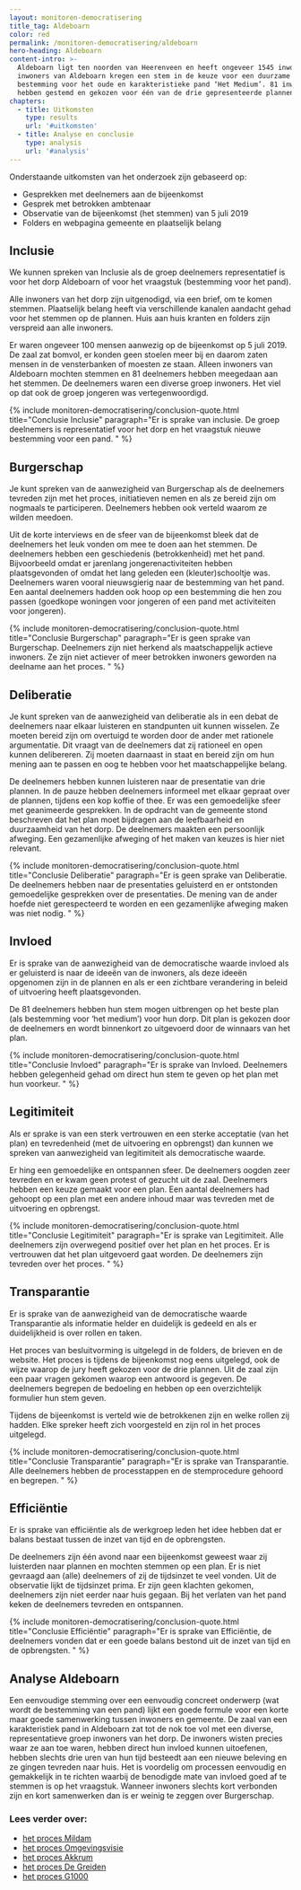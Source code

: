```yaml
---
layout: monitoren-democratisering
title_tag: Aldeboarn
color: red
permalink: /monitoren-democratisering/aldeboarn
hero-heading: Aldeboarn
content-intro: >-
  Aldeboarn ligt ten noorden van Heerenveen en heeft ongeveer 1545 inwoners. De
  inwoners van Aldeboarn kregen een stem in de keuze voor een duurzame
  bestemming voor het oude en karakteristieke pand ‘Het Medium’. 81 inwoners
  hebben gestemd en gekozen voor één van de drie gepresenteerde plannen.
chapters:
  - title: Uitkomsten
    type: results
    url: '#uitkomsten'
  - title: Analyse en conclusie
    type: analysis
    url: '#analysis'
---
```

<div id="uitkomsten" class="s-anchor"></div>

Onderstaande uitkomsten van het onderzoek zijn gebaseerd op:

* Gesprekken met deelnemers aan de bijeenkomst
* Gesprek met betrokken ambtenaar
* Observatie van de bijeenkomst (het stemmen) van 5 juli 2019
* Folders en webpagina gemeente en plaatselijk belang

## Inclusie

We kunnen spreken van Inclusie als de groep deelnemers representatief is voor het dorp Aldeboarn of voor het vraagstuk (bestemming voor het pand).

Alle inwoners van het dorp zijn uitgenodigd, via een brief, om te komen stemmen. Plaatselijk belang heeft via verschillende kanalen aandacht gehad voor het stemmen op de plannen. Huis aan huis kranten en folders zijn verspreid aan alle inwoners.

Er waren ongeveer 100 mensen aanwezig op de bijeenkomst op 5 juli 2019. De zaal zat bomvol, er konden geen stoelen meer bij en daarom zaten mensen in de vensterbanken of moesten ze staan. Alleen inwoners van Aldeboarn mochten stemmen en 81 deelnemers hebben meegedaan aan het stemmen. De deelnemers waren een diverse groep inwoners. Het viel op dat ook de groep jongeren was vertegenwoordigd.

{% include monitoren-democratisering/conclusion-quote.html
    title="Conclusie Inclusie"
    paragraph="Er is sprake van inclusie. De groep deelnemers is representatief voor het dorp en het vraagstuk nieuwe bestemming voor een pand.  "
%}

## Burgerschap

Je kunt spreken van de aanwezigheid van Burgerschap als de deelnemers tevreden zijn met het proces, initiatieven nemen en als ze bereid zijn om nogmaals te participeren. Deelnemers hebben ook verteld waarom ze wilden meedoen.

Uit de korte interviews en de sfeer van de bijeenkomst bleek dat de deelnemers het leuk vonden om mee te doen aan het stemmen. De deelnemers hebben een geschiedenis (betrokkenheid) met het pand. Bijvoorbeeld omdat er jarenlang jongerenactiviteiten hebben plaatsgevonden of omdat het lang geleden een (kleuter)schooltje was. Deelnemers waren vooral nieuwsgierig naar de bestemming van het pand. Een aantal deelnemers hadden ook hoop op een bestemming die hen zou passen (goedkope woningen voor jongeren of een pand met activiteiten voor jongeren).

{% include monitoren-democratisering/conclusion-quote.html
    title="Conclusie Burgerschap"
    paragraph="Er is geen sprake van Burgerschap. Deelnemers zijn niet herkend als maatschappelijk actieve inwoners. Ze zijn niet actiever of meer betrokken inwoners geworden na deelname aan het proces. "
%}

## Deliberatie

Je kunt spreken van de aanwezigheid van deliberatie als in een debat de deelnemers naar elkaar luisteren en standpunten uit kunnen wisselen. Ze moeten bereid zijn om overtuigd te worden door de ander met rationele argumentatie. Dit vraagt van de deelnemers dat zij rationeel en open kunnen delibereren. Zij moeten daarnaast in staat en bereid zijn om hun mening aan te passen en oog te hebben voor het maatschappelijke belang.

De deelnemers hebben kunnen luisteren naar de presentatie van drie plannen. In de pauze hebben deelnemers informeel met elkaar gepraat over de plannen, tijdens een kop koffie of thee. Er was een gemoedelijke sfeer met geanimeerde gesprekken. In de opdracht van de gemeente stond beschreven dat het plan moet bijdragen aan de leefbaarheid en duurzaamheid van het dorp. De deelnemers maakten een persoonlijk afweging. Een gezamenlijke afweging of het maken van keuzes is hier niet relevant.

{% include monitoren-democratisering/conclusion-quote.html
    title="Conclusie Deliberatie"
    paragraph="Er is geen sprake van Deliberatie. De deelnemers hebben naar de presentaties geluisterd en er ontstonden gemoedelijke gesprekken over de presentaties. De mening van de ander hoefde niet gerespecteerd te worden en een gezamenlijke afweging maken was niet nodig.  "
%}

## Invloed

Er is sprake van de aanwezigheid van de democratische waarde invloed als er geluisterd is naar de ideeën van de inwoners, als deze ideeën opgenomen zijn in de plannen en als er een zichtbare verandering in beleid of uitvoering heeft plaatsgevonden.

De 81 deelnemers hebben hun stem mogen uitbrengen op het beste plan (als bestemming voor ‘het medium’) voor hun dorp. Dit plan is gekozen door de deelnemers en wordt binnenkort zo uitgevoerd door de winnaars van het plan.

{% include monitoren-democratisering/conclusion-quote.html
    title="Conclusie Invloed"
    paragraph="Er is sprake van Invloed. Deelnemers hebben gelegenheid gehad om direct hun stem te geven op het plan met hun voorkeur.  "
%}

## Legitimiteit

Als er sprake is van een sterk vertrouwen en een sterke acceptatie (van het plan) en tevredenheid (met de uitvoering en opbrengst) dan kunnen we spreken van aanwezigheid van legitimiteit als democratische waarde.

Er hing een gemoedelijke en ontspannen sfeer. De deelnemers oogden zeer tevreden en er kwam geen protest of gezucht uit de zaal. Deelnemers hebben een keuze gemaakt voor een plan. Een aantal deelnemers had gehoopt op een plan met een andere inhoud maar was tevreden met de uitvoering en opbrengst.

{% include monitoren-democratisering/conclusion-quote.html
    title="Conclusie Legitimiteit"
    paragraph="Er is sprake van Legitimiteit. Alle deelnemers zijn overwegend positief over het plan en het proces. Er is vertrouwen dat het plan uitgevoerd gaat worden. De deelnemers zijn tevreden over het proces.  "
%}

## Transparantie

Er is sprake van de aanwezigheid van de democratische waarde Transparantie als informatie helder en duidelijk is gedeeld en als er duidelijkheid is over rollen en taken.

Het proces van besluitvorming is uitgelegd in de folders, de brieven en de website. Het proces is tijdens de bijeenkomst nog eens uitgelegd, ook de wijze waarop de jury heeft gekozen voor de drie plannen. Uit de zaal zijn een paar vragen gekomen waarop een antwoord is gegeven. De deelnemers begrepen de bedoeling en hebben op een overzichtelijk formulier hun stem geven.

Tijdens de bijeenkomst is verteld wie de betrokkenen zijn en welke rollen zij hadden. Elke spreker heeft zich voorgesteld en zijn rol in het proces uitgelegd.

{% include monitoren-democratisering/conclusion-quote.html
    title="Conclusie Transparantie"
    paragraph="Er is sprake van Transparantie. Alle deelnemers hebben de processtappen en de stemprocedure gehoord en begrepen.  "
%}

## Efficiëntie

Er is sprake van efficiëntie als de werkgroep leden het idee hebben dat er balans bestaat tussen de inzet van tijd en de opbrengsten.

De deelnemers zijn één avond naar een bijeenkomst geweest waar zij luisterden naar plannen en mochten stemmen op een plan. Er is niet gevraagd aan (alle) deelnemers of zij de tijdsinzet te veel vonden. Uit de observatie lijkt de tijdsinzet prima. Er zijn geen klachten gekomen, deelnemers zijn niet eerder naar huis gegaan. Bij het verlaten van het pand keken de deelnemers tevreden en ontspannen.

{% include monitoren-democratisering/conclusion-quote.html
    title="Conclusie Efficiëntie"
    paragraph="Er is sprake van Efficiëntie, de deelnemers vonden dat er een goede balans bestond uit de inzet van tijd en de opbrengsten. "
%}

<div id="analysis" class="s-anchor"></div>

## Analyse Aldeboarn

Een eenvoudige stemming over een eenvoudig concreet onderwerp (wat wordt de bestemming van een pand) lijkt een goede formule voor een korte maar goede samenwerking tussen inwoners en gemeente. De zaal van een karakteristiek pand in Aldeboarn zat tot de nok toe vol met een diverse, representatieve groep inwoners van het dorp. De inwoners wisten precies waar ze aan toe waren, hebben direct hun invloed kunnen uitoefenen, hebben slechts drie uren van hun tijd besteedt aan een nieuwe beleving en ze gingen tevreden naar huis. Het is voordelig om processen eenvoudig en gemakkelijk in te richten waarbij de benodigde mate van invloed goed af te stemmen is op het vraagstuk. Wanneer inwoners slechts kort verbonden zijn en kort samenwerken dan is er weinig te zeggen over Burgerschap.

### Lees verder over:

* [het proces Mildam](/monitoren-democratisering/mildam)
* [het proces Omgevingsvisie](/monitoren-democratisering/omgevingsvisie)
* [het proces Akkrum](/monitoren-democratisering/akkrum)
* [het proces De Greiden](/monitoren-democratisering/de-greiden)
* [het proces G1000](/monitoren-democratisering/g1000)
